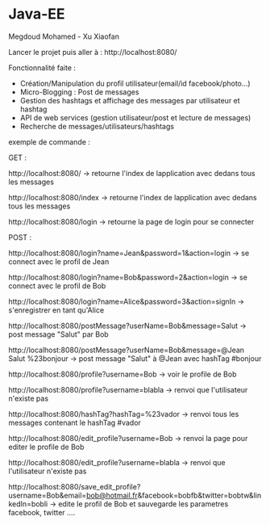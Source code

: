 # Java-EE

Megdoud Mohamed - Xu Xiaofan

Lancer le projet puis aller à : http://localhost:8080/

Fonctionnalité faite :

- Création/Manipulation du profil utilisateur(email/id facebook/photo...)
- Micro-Blogging : Post de messages
- Gestion des hashtags et affichage des messages par utilisateur et hashtag
- API de web services (gestion utilisateur/post et lecture de messages)
- Recherche de messages/utilisateurs/hashtags

exemple de commande :

GET :

http://localhost:8080/     -> retourne l'index de lapplication avec dedans tous les messages

http://localhost:8080/index    -> retourne l'index de lapplication avec dedans tous les messages

http://localhost:8080/login    -> retourne la page de login pour se connecter


POST :

http://localhost:8080/login?name=Jean&password=1&action=login   ->  se connect avec le profil de Jean

http://localhost:8080/login?name=Bob&password=2&action=login   ->  se connect avec le profil de Bob

http://localhost:8080/login?name=Alice&password=3&action=signIn   ->  s'enregistrer en tant qu'Alice

http://localhost:8080/postMessage?userName=Bob&message=Salut   ->  post message "Salut" par Bob

http://localhost:8080/postMessage?userName=Bob&message=@Jean Salut %23bonjour -> post message "Salut" à @Jean avec hashTag #bonjour

http://localhost:8080/profile?username=Bob    ->  voir le profile de Bob

http://localhost:8080/profile?username=blabla   -> renvoi que l'utilisateur n'existe pas  

http://localhost:8080/hashTag?hashTag=%23vador  -> renvoi tous les messages contenant le hashTag #vador

http://localhost:8080/edit_profile?username=Bob  ->  renvoi la page pour editer le profile de Bob

http://localhost:8080/edit_profile?username=blabla  ->  renvoi que l'utilisateur n'existe pas 

http://localhost:8080/save_edit_profile?username=Bob&email=bob@hotmail.fr&facebook=bobfb&twitter=bobtw&linkedIn=bobli    ->   edite le profil de Bob et sauvegarde les parametres facebook, twitter ....




